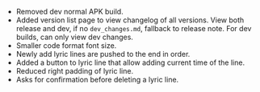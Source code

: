 - Removed dev normal APK build.
- Added version list page to view changelog of all versions.
  View both release and dev, if no `dev_changes.md`, fallback to release note.
  For dev builds, can only view dev changes.
- Smaller code format font size.
- Newly add lyric lines are pushed to the end in order.
- Added a button to lyric line that allow adding current time of the line.
- Reduced right padding of lyric line.
- Asks for confirmation before deleting a lyric line.